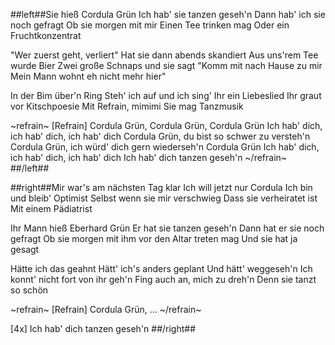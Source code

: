 ##left##Sie hieß Cordula Grün
Ich hab' sie tanzen geseh'n
Dann hab' ich sie noch gefragt
Ob sie morgen mit mir
Einen Tee trinken mag
Oder ein Fruchtkonzentrat

"Wer zuerst geht, verliert"
Hat sie dann abends skandiert
Aus uns'rem Tee wurde Bier
Zwei große Schnaps und sie sagt
"Komm mit nach Hause zu mir
Mein Mann wohnt eh nicht mehr hier"

In der Bim über'n Ring
Steh' ich auf und ich sing'
Ihr ein Liebeslied
Ihr graut vor Kitschpoesie
Mit Refrain, mimimi
Sie mag Tanzmusik

~refrain~
[Refrain]
Cordula Grün, Cordula Grün, Cordula Grün
Ich hab' dich, ich hab' dich, ich hab' dich
Cordula Grün, du bist so schwer zu versteh'n
Cordula Grün, ich würd' dich gern wiederseh'n
Cordula Grün
Ich hab' dich, ich hab' dich, ich hab' dich
Ich hab' dich tanzen geseh'n
~/refrain~
##/left##

##right##Mir war's am nächsten Tag klar
Ich will jetzt nur Cordula
Ich bin und bleib' Optimist
Selbst wenn sie mir verschwieg
Dass sie verheiratet ist
Mit einem Pädiatrist

Ihr Mann hieß Eberhard Grün
Er hat sie tanzen geseh'n
Dann hat er sie noch gefragt
Ob sie morgen mit ihm
vor den Altar treten mag
Und sie hat ja gesagt

Hätte ich das geahnt
Hätt' ich's anders geplant
Und hätt' weggeseh'n
Ich konnt' nicht fort von ihr geh'n
Fing auch an, mich zu dreh'n
Denn sie tanzt so schön

~refrain~
[Refrain]
Cordula Grün, ...
~/refrain~

[4x] Ich hab' dich tanzen geseh'n
##/right##